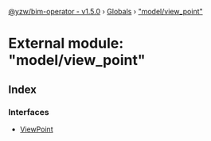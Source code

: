 [@yzw/bim-operator - v1.5.0](../README.md) › [Globals](../globals.md) › ["model/view_point"](_model_view_point_.md)

# External module: "model/view_point"

## Index

### Interfaces

* [ViewPoint](../interfaces/_model_view_point_.viewpoint.md)
